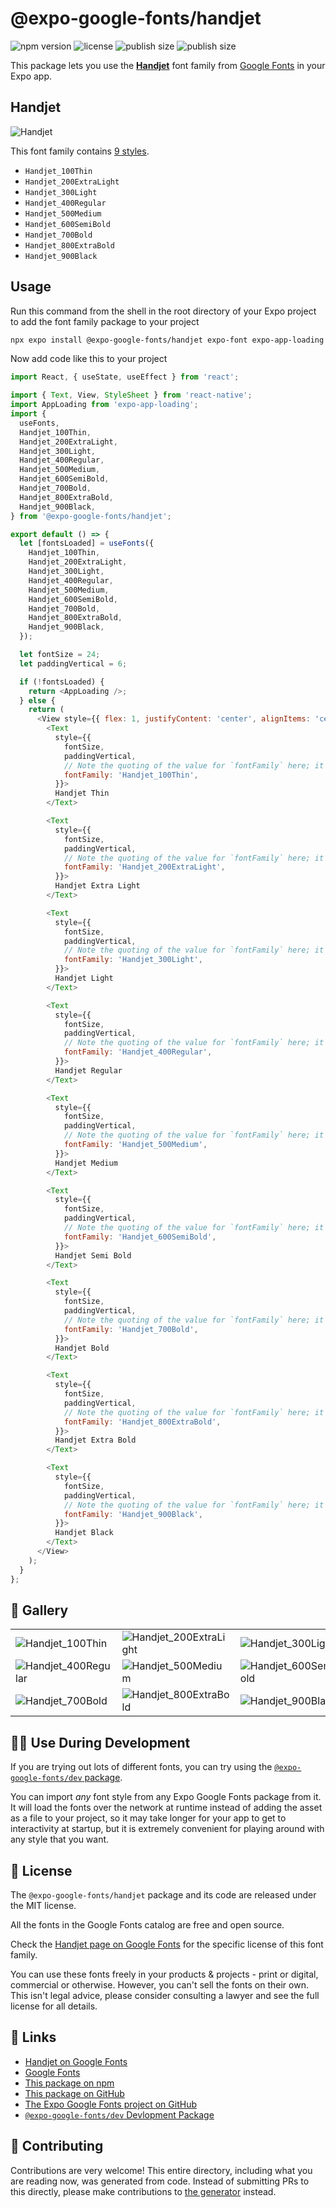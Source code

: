 # @expo-google-fonts/handjet

![npm version](https://flat.badgen.net/npm/v/@expo-google-fonts/handjet)
![license](https://flat.badgen.net/github/license/expo/google-fonts)
![publish size](https://flat.badgen.net/packagephobia/install/@expo-google-fonts/handjet)
![publish size](https://flat.badgen.net/packagephobia/publish/@expo-google-fonts/handjet)

This package lets you use the [**Handjet**](https://fonts.google.com/specimen/Handjet) font family from [Google Fonts](https://fonts.google.com/) in your Expo app.

## Handjet

![Handjet](./font-family.png)

This font family contains [9 styles](#-gallery).

- `Handjet_100Thin`
- `Handjet_200ExtraLight`
- `Handjet_300Light`
- `Handjet_400Regular`
- `Handjet_500Medium`
- `Handjet_600SemiBold`
- `Handjet_700Bold`
- `Handjet_800ExtraBold`
- `Handjet_900Black`

## Usage

Run this command from the shell in the root directory of your Expo project to add the font family package to your project
```sh
npx expo install @expo-google-fonts/handjet expo-font expo-app-loading
```

Now add code like this to your project
```js
import React, { useState, useEffect } from 'react';

import { Text, View, StyleSheet } from 'react-native';
import AppLoading from 'expo-app-loading';
import {
  useFonts,
  Handjet_100Thin,
  Handjet_200ExtraLight,
  Handjet_300Light,
  Handjet_400Regular,
  Handjet_500Medium,
  Handjet_600SemiBold,
  Handjet_700Bold,
  Handjet_800ExtraBold,
  Handjet_900Black,
} from '@expo-google-fonts/handjet';

export default () => {
  let [fontsLoaded] = useFonts({
    Handjet_100Thin,
    Handjet_200ExtraLight,
    Handjet_300Light,
    Handjet_400Regular,
    Handjet_500Medium,
    Handjet_600SemiBold,
    Handjet_700Bold,
    Handjet_800ExtraBold,
    Handjet_900Black,
  });

  let fontSize = 24;
  let paddingVertical = 6;

  if (!fontsLoaded) {
    return <AppLoading />;
  } else {
    return (
      <View style={{ flex: 1, justifyContent: 'center', alignItems: 'center' }}>
        <Text
          style={{
            fontSize,
            paddingVertical,
            // Note the quoting of the value for `fontFamily` here; it expects a string!
            fontFamily: 'Handjet_100Thin',
          }}>
          Handjet Thin
        </Text>

        <Text
          style={{
            fontSize,
            paddingVertical,
            // Note the quoting of the value for `fontFamily` here; it expects a string!
            fontFamily: 'Handjet_200ExtraLight',
          }}>
          Handjet Extra Light
        </Text>

        <Text
          style={{
            fontSize,
            paddingVertical,
            // Note the quoting of the value for `fontFamily` here; it expects a string!
            fontFamily: 'Handjet_300Light',
          }}>
          Handjet Light
        </Text>

        <Text
          style={{
            fontSize,
            paddingVertical,
            // Note the quoting of the value for `fontFamily` here; it expects a string!
            fontFamily: 'Handjet_400Regular',
          }}>
          Handjet Regular
        </Text>

        <Text
          style={{
            fontSize,
            paddingVertical,
            // Note the quoting of the value for `fontFamily` here; it expects a string!
            fontFamily: 'Handjet_500Medium',
          }}>
          Handjet Medium
        </Text>

        <Text
          style={{
            fontSize,
            paddingVertical,
            // Note the quoting of the value for `fontFamily` here; it expects a string!
            fontFamily: 'Handjet_600SemiBold',
          }}>
          Handjet Semi Bold
        </Text>

        <Text
          style={{
            fontSize,
            paddingVertical,
            // Note the quoting of the value for `fontFamily` here; it expects a string!
            fontFamily: 'Handjet_700Bold',
          }}>
          Handjet Bold
        </Text>

        <Text
          style={{
            fontSize,
            paddingVertical,
            // Note the quoting of the value for `fontFamily` here; it expects a string!
            fontFamily: 'Handjet_800ExtraBold',
          }}>
          Handjet Extra Bold
        </Text>

        <Text
          style={{
            fontSize,
            paddingVertical,
            // Note the quoting of the value for `fontFamily` here; it expects a string!
            fontFamily: 'Handjet_900Black',
          }}>
          Handjet Black
        </Text>
      </View>
    );
  }
};

```

## 🔡 Gallery


||||
|-|-|-|
|![Handjet_100Thin](./Handjet_100Thin.ttf.png)|![Handjet_200ExtraLight](./Handjet_200ExtraLight.ttf.png)|![Handjet_300Light](./Handjet_300Light.ttf.png)||
|![Handjet_400Regular](./Handjet_400Regular.ttf.png)|![Handjet_500Medium](./Handjet_500Medium.ttf.png)|![Handjet_600SemiBold](./Handjet_600SemiBold.ttf.png)||
|![Handjet_700Bold](./Handjet_700Bold.ttf.png)|![Handjet_800ExtraBold](./Handjet_800ExtraBold.ttf.png)|![Handjet_900Black](./Handjet_900Black.ttf.png)||


## 👩‍💻 Use During Development

If you are trying out lots of different fonts, you can try using the [`@expo-google-fonts/dev` package](https://github.com/expo/google-fonts/tree/master/font-packages/dev#readme).

You can import *any* font style from any Expo Google Fonts package from it. It will load the fonts
over the network at runtime instead of adding the asset as a file to your project, so it may take longer
for your app to get to interactivity at startup, but it is extremely convenient
for playing around with any style that you want.

## 📖 License

The `@expo-google-fonts/handjet` package and its code are released under the MIT license.

All the fonts in the Google Fonts catalog are free and open source.

Check the [Handjet page on Google Fonts](https://fonts.google.com/specimen/Handjet) for the specific license of this font family.

You can use these fonts freely in your products & projects - print or digital, commercial or otherwise. However, you can't sell the fonts on their own. This isn't legal advice, please consider consulting a lawyer and see the full license for all details.

## 🔗 Links

- [Handjet on Google Fonts](https://fonts.google.com/specimen/Handjet)
- [Google Fonts](https://fonts.google.com/)
- [This package on npm](https://www.npmjs.com/package/@expo-google-fonts/handjet)
- [This package on GitHub](https://github.com/expo/google-fonts/tree/master/font-packages/handjet)
- [The Expo Google Fonts project on GitHub](https://github.com/expo/google-fonts)
- [`@expo-google-fonts/dev` Devlopment Package](https://github.com/expo/google-fonts/tree/master/font-packages/dev)

## 🤝 Contributing

Contributions are very welcome! This entire directory, including what you are reading now, was generated from code. Instead of submitting PRs to this directly, please make contributions to [the generator](https://github.com/expo/google-fonts/tree/master/packages/generator) instead.
